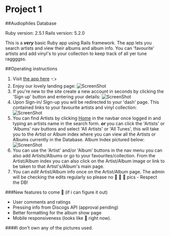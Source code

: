 # Project 1
##Audiophiles Database

Ruby version: 2.5.1
Rails version: 5.2.0

This is a ***very*** basic Ruby app using Rails framework. The app lets you search artists and view their albums and album info. You can 'favourite' artists and add vinyl's to your collection to keep track of all yer tune raggggss.

##Operating instructions
1. Visit <a href="https://enigmatic-savannah-13785.herokuapp.com/">the app here</a> :point_left:
2. Enjoy our lovely landing page:
![ScreenShot](/assets/images/landing.png)
3. If you're new to the site create a new account in seconds by clicking the 'Sign up' button and entering your details:
![ScreenShot](signup.png)
3. Upon Sign-in/ Sign-up you will be redirected to your 'dash' page. This contained links to your favourite artists and vinyl collection:
![ScreenShot](dash.png)
4. You can find Artists by clicking <a href="https://enigmatic-savannah-13785.herokuapp.com/">Home</a> in the navbar once logged in and typing an artists name in the search form. ***or*** you can click the 'Artists' or 'Albums' nav buttons and select 'All Artists' or 'All Tunes', this will take you to the Artist or Album index where you can view all the Artists or Albums currently in the Database. Album Index pictured below:
![ScreenShot](artist_index.png)
5. You can use the 'Artist' and/or 'Album' buttons in the nav menu you can also add Artists/Albums or go to your favourites/collection. From the Artist/Album index you can also click on the Artist/Album image or link to be taken to that Artist's/Album's main page.
5. You can *edit* Artist/Album info once on the Artist/Album page. The admin will be checking the edits regularly so please no :eggplant: :eggplant: :eggplant: pics - Respect the DB!

###New features to come :pray: (if i can figure it out)

- User comments and ratings
- Pressing info from Discogs API (approval pending)
- Better formatting for the album show page
- Mobile responsiveness (looks like :poop: right now).

####I don't own any of the pictures used.
